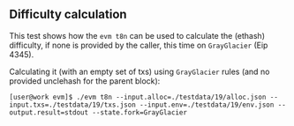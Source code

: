 ## Difficulty calculation

This test shows how the `evm t8n` can be used to calculate the (ethash) difficulty, if none is provided by the caller, 
this time on `GrayGlacier` (Eip 4345).

Calculating it (with an empty set of txs) using `GrayGlacier` rules (and no provided unclehash for the parent block):
```
[user@work evm]$ ./evm t8n --input.alloc=./testdata/19/alloc.json --input.txs=./testdata/19/txs.json --input.env=./testdata/19/env.json --output.result=stdout --state.fork=GrayGlacier
```